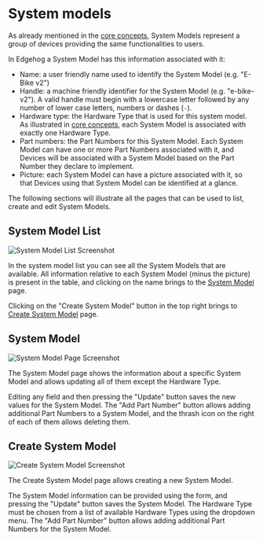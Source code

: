# System models

As already mentioned in the [core concepts](core_concepts.html), System Models represent a group of
devices providing the same functionalities to users.

In Edgehog a System Model has this information associated with it:

- Name: a user friendly name used to identify the System Model (e.g. "E-Bike v2")
- Handle: a machine friendly identifier for the System Model (e.g. "e-bike-v2"). A valid handle must
  begin with a lowercase letter followed by any number of lower case letters, numbers or dashes
  (`-`).
- Hardware type: the Hardware Type that is used for this system model. As illustrated in
  [core concepts](core_concepts.html), each System Model is associated with exactly one Hardware
  Type.
- Part numbers: the Part Numbers for this System Model. Each System Model can have one or more Part
  Numbers associated with it, and Devices will be associated with a System Model based on the Part
  Number they declare to implement.
- Picture: each System Model can have a picture associated with it, so that Devices using that
  System Model can be identified at a glance.

The following sections will illustrate all the pages that can be used to list, create and edit
System Models.

## System Model List

![System Model List Screenshot](assets/system_models.png)

In the system model list you can see all the System Models that are available. All information
relative to each System Model (minus the picture) is present in the table, and clicking on the name
brings to the [System Model](#system-model) page.

Clicking on the "Create System Model" button in the top right brings to
[Create System Model](#create-system-model) page.

## System Model

![System Model Page Screenshot](assets/system_model.png)

The System Model page shows the information about a specific System Model and allows updating all of
them except the Hardware Type.

Editing any field and then pressing the "Update" button saves the new values for the System Model.
The "Add Part Number" button allows adding additional Part Numbers to a System Model, and the thrash
icon on the right of each of them allows deleting them.

## Create System Model

![Create System Model Screenshot](assets/create_system_model.png)

The Create System Model page allows creating a new System Model.

The System Model information can be provided using the form, and pressing the "Update" button saves
the System Model. The Hardware Type must be chosen from a list of available Hardware Types using the
dropdown menu. The "Add Part Number" button allows adding additional Part Numbers for the System
Model.
